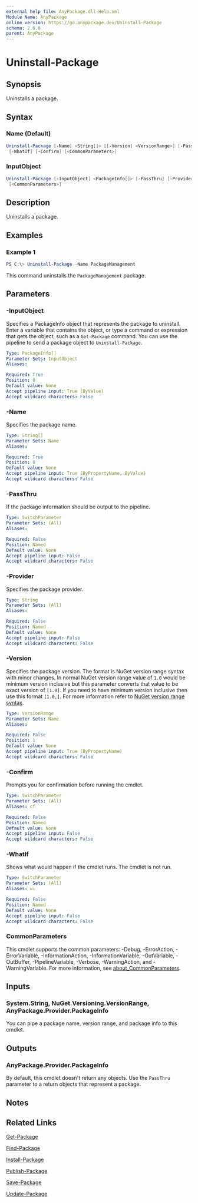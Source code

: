```yaml
---
external help file: AnyPackage.dll-Help.xml
Module Name: AnyPackage
online version: https://go.anypackage.dev/Uninstall-Package
schema: 2.0.0
parent: AnyPackage
---
```


# Uninstall-Package

## Synopsis

Uninstalls a package.

## Syntax

### Name (Default)

```powershell
Uninstall-Package [-Name] <String[]> [[-Version] <VersionRange>] [-PassThru] [-Provider <String>]
 [-WhatIf] [-Confirm] [<CommonParameters>]
```

### InputObject

```powershell
Uninstall-Package [-InputObject] <PackageInfo[]> [-PassThru] [-Provider <String>] [-WhatIf] [-Confirm]
 [<CommonParameters>]
```

## Description

Uninstalls a package.

## Examples

### Example 1

```powershell
PS C:\> Uninstall-Package -Name PackageManagement
```

This command uninstalls the `PackageManagement` package.

## Parameters

### -InputObject

Specifies a PackageInfo object that represents the package to uninstall.
Enter a variable that contains the object, or type a command or expression that gets the object, such as a `Get-Package` command.
You can use the pipeline to send a package object to `Uninstall-Package`.

```yaml
Type: PackageInfo[]
Parameter Sets: InputObject
Aliases:

Required: True
Position: 0
Default value: None
Accept pipeline input: True (ByValue)
Accept wildcard characters: False
```

### -Name

Specifies the package name.

```yaml
Type: String[]
Parameter Sets: Name
Aliases:

Required: True
Position: 0
Default value: None
Accept pipeline input: True (ByPropertyName, ByValue)
Accept wildcard characters: False
```

### -PassThru

If the package information should be output to the pipeline.

```yaml
Type: SwitchParameter
Parameter Sets: (All)
Aliases:

Required: False
Position: Named
Default value: None
Accept pipeline input: False
Accept wildcard characters: False
```

### -Provider

Specifies the package provider.

```yaml
Type: String
Parameter Sets: (All)
Aliases:

Required: False
Position: Named
Default value: None
Accept pipeline input: False
Accept wildcard characters: False
```

### -Version

Specifies the package version.
The format is NuGet version range syntax with minor changes.
In normal NuGet version range value of `1.0` would be minimum version inclusive but this parameter converts that value to be exact version of `[1.0]`.
If you need to have minimum version inclusive then use this format `[1.0,]`.
For more information refer to [NuGet version range syntax](https://learn.microsoft.com/en-us/nuget/concepts/package-versioning#version-ranges).

```yaml
Type: VersionRange
Parameter Sets: Name
Aliases:

Required: False
Position: 1
Default value: None
Accept pipeline input: True (ByPropertyName)
Accept wildcard characters: False
```

### -Confirm

Prompts you for confirmation before running the cmdlet.

```yaml
Type: SwitchParameter
Parameter Sets: (All)
Aliases: cf

Required: False
Position: Named
Default value: None
Accept pipeline input: False
Accept wildcard characters: False
```

### -WhatIf

Shows what would happen if the cmdlet runs.
The cmdlet is not run.

```yaml
Type: SwitchParameter
Parameter Sets: (All)
Aliases: wi

Required: False
Position: Named
Default value: None
Accept pipeline input: False
Accept wildcard characters: False
```

### CommonParameters

This cmdlet supports the common parameters: -Debug, -ErrorAction, -ErrorVariable, -InformationAction, -InformationVariable, -OutVariable, -OutBuffer, -PipelineVariable, -Verbose, -WarningAction, and -WarningVariable. For more information, see [about_CommonParameters](http://go.microsoft.com/fwlink/?LinkID=113216).

## Inputs

### System.String, NuGet.Versioning.VersionRange, AnyPackage.Provider.PackageInfo

You can pipe a package name, version range, and package info to this cmdlet.

## Outputs

### AnyPackage.Provider.PackageInfo

By default, this cmdlet doesn't return any objects. Use the `PassThru` parameter to a return objects that represent a package.

## Notes

## Related Links

[Get-Package](Get-Package.md)

[Find-Package](Find-Package.md)

[Install-Package](Install-Package.md)

[Publish-Package](Publish-Package.md)

[Save-Package](Save-Package.md)

[Update-Package](Update-Package.md)

